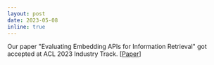 ```yaml
---
layout: post
date: 2023-05-08
inline: true
---
```


Our paper "Evaluating Embedding APIs for Information Retrieval" got accepted at ACL 2023 Industry Track. [[Paper](https://arxiv.org/abs/2305.06300)]
